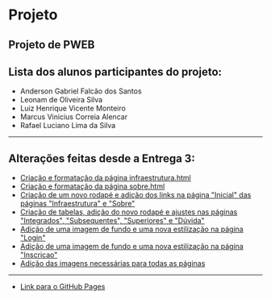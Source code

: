 # Projeto
Projeto de PWEB
---
## Lista dos alunos participantes do projeto:
* Anderson Gabriel Falcão dos Santos
* Leonam de Oliveira Silva
* Luiz Henrique Vicente Monteiro
* Marcus Vinicius Correia Alencar
* Rafael Luciano Lima da Silva
---
## Alterações feitas desde a Entrega 3:
* [Criação e formatação da página infraestrutura.html](https://github.com/rafaellucian0/Projeto/commit/a8b094ec5f763e9a67878dbd04246ebbd6e58214)
* [Criação e formatação da página sobre.html](https://github.com/rafaellucian0/Projeto/commit/42ff910ea956425d085406ce259c925177008e9f)
* [Criação de um novo rodapé e adição dos links na página "Inicial" das páginas "Infraestrutura" e "Sobre"](https://github.com/rafaellucian0/Projeto/commit/43b1cc1d08ff4b1a9fd485f2c27a08d58220e3df)
* [Criação de tabelas, adição do novo rodapé e ajustes nas páginas "Integrados", "Subsequentes", "Superiores" e "Dúvida"](https://github.com/rafaellucian0/Projeto/commit/60e44e15f43c90c060e1ebfaa915d19e5eb7e5d6)
* [Adição de uma imagem de fundo e uma nova estilização na página "Login"](https://github.com/rafaellucian0/Projeto/commit/adae937005374b9bb3c88ba4eceb780050eb04ef)
* [Adição de uma imagem de fundo e uma nova estilização na página "Inscricao"](https://github.com/rafaellucian0/Projeto/commit/fdc5a57b93606347f99a0745c8294a5a8b020cd4)
* [Adição das imagens necessárias para todas as páginas](https://github.com/rafaellucian0/Projeto/commit/fdc5a57b93606347f99a0745c8294a5a8b020cd4)
---
* [Link para o GitHub Pages](https://rafaellucian0.github.io/Projeto/)
